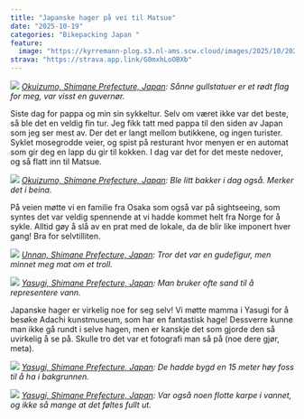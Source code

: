 ```yaml
---
title: "Japanske hager på vei til Matsue"
date: "2025-10-19"
categories: "Bikepacking Japan "
feature:
  image: "https://kyrremann-plog.s3.nl-ams.scw.cloud/images/2025/10/20251019_094128.jpg"
strava: "https://strava.app.link/G0mxhLoOBXb"
---
```



![](https://kyrremann-plog.s3.nl-ams.scw.cloud/images/2025/10/20251019_094128.jpg)
*[Okuizumo, Shimane Prefecture, Japan](https://www.google.com/maps/place/35.2337349,132.9867970997222): Sånne gullstatuer er et rødt flag for meg, var visst en guvernør.*

Siste dag for pappa og min sin sykkeltur. Selv om været ikke var det beste, så ble det en veldig fin tur. Jeg fikk tatt med pappa til den siden av Japan som jeg ser mest av. Der det er langt mellom butikkene, og ingen turister. Syklet mosegrodde veier, og spist på resturant hvor menyen er en automat som gir deg en lapp du gir til kokken. I dag var det for det meste nedover, og så flatt inn til Matsue.


![](https://kyrremann-plog.s3.nl-ams.scw.cloud/images/2025/10/20251019_095109.jpg)
*[Okuizumo, Shimane Prefecture, Japan](https://www.google.com/maps/place/35.2406695,132.97852119972222): Ble litt bakker i dag også. Merker det i beina.*

På veien møtte vi en familie fra Osaka som også var på sightseeing, som syntes det var veldig spennende at vi hadde kommet helt fra Norge for å sykle. Alltid gøy å slå av en prat med de lokale, da de blir like imponert hver gang! Bra for selvtilliten.


![](https://kyrremann-plog.s3.nl-ams.scw.cloud/images/2025/10/20251019_103518.jpg)
*[Unnan, Shimane Prefecture, Japan](https://www.google.com/maps/place/35.2692896,133.0434816): Tror det var en gudefigur, men minnet meg mat om et troll.*


![](https://kyrremann-plog.s3.nl-ams.scw.cloud/images/2025/10/20251019_130714.jpg)
*[Yasugi, Shimane Prefecture, Japan](https://www.google.com/maps/place/35.3798831,133.19605279972222): Man bruker ofte sand til å representere vann.*

Japanske hager er virkelig noe for seg selv! Vi møtte mamma i Yasugi for å besøke Adachi kunstmuseum, som har en fantastisk hage! Dessverre kunne man ikke gå rundt i selve hagen, men er kanskje det som gjorde den så uvirkelig å se på. Skulle tro det var et fotografi man så på (noe dere gjør, meta).


![](https://kyrremann-plog.s3.nl-ams.scw.cloud/images/2025/10/20251019_130805.jpg)
*[Yasugi, Shimane Prefecture, Japan](https://www.google.com/maps/place/35.3798831,133.19605279972222): De hadde bygd en 15 meter høy foss til å ha i bakgrunnen.*


![](https://kyrremann-plog.s3.nl-ams.scw.cloud/images/2025/10/20251019_131317.jpg)
*[Yasugi, Shimane Prefecture, Japan](https://www.google.com/maps/place/35.379919999722226,133.19339519972223): Var også noen flotte karpe i vannet, og ikke så mange at det føltes fullt ut.*


![]()
